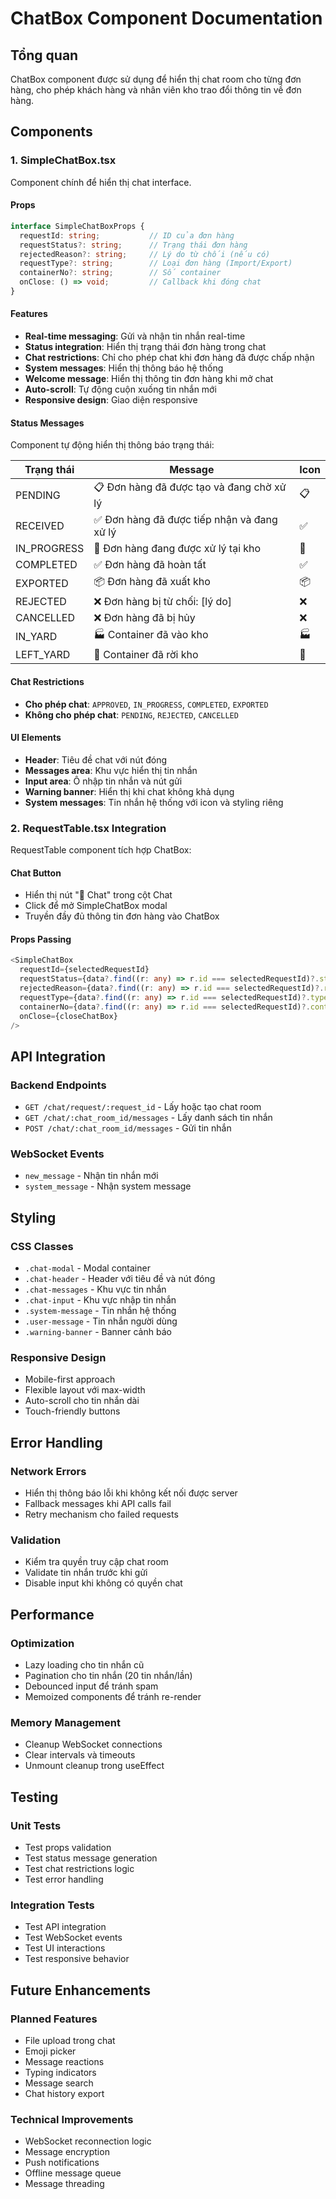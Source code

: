 # ChatBox Component Documentation

## Tổng quan
ChatBox component được sử dụng để hiển thị chat room cho từng đơn hàng, cho phép khách hàng và nhân viên kho trao đổi thông tin về đơn hàng.

## Components

### 1. SimpleChatBox.tsx
Component chính để hiển thị chat interface.

#### Props
```typescript
interface SimpleChatBoxProps {
  requestId: string;           // ID của đơn hàng
  requestStatus?: string;      // Trạng thái đơn hàng
  rejectedReason?: string;     // Lý do từ chối (nếu có)
  requestType?: string;        // Loại đơn hàng (Import/Export)
  containerNo?: string;        // Số container
  onClose: () => void;         // Callback khi đóng chat
}
```

#### Features
- **Real-time messaging**: Gửi và nhận tin nhắn real-time
- **Status integration**: Hiển thị trạng thái đơn hàng trong chat
- **Chat restrictions**: Chỉ cho phép chat khi đơn hàng đã được chấp nhận
- **System messages**: Hiển thị thông báo hệ thống
- **Welcome message**: Hiển thị thông tin đơn hàng khi mở chat
- **Auto-scroll**: Tự động cuộn xuống tin nhắn mới
- **Responsive design**: Giao diện responsive

#### Status Messages
Component tự động hiển thị thông báo trạng thái:

| Trạng thái | Message | Icon |
|------------|---------|------|
| PENDING | 📋 Đơn hàng đã được tạo và đang chờ xử lý | 📋 |
| RECEIVED | ✅ Đơn hàng đã được tiếp nhận và đang xử lý | ✅ |
| IN_PROGRESS | 🔄 Đơn hàng đang được xử lý tại kho | 🔄 |
| COMPLETED | ✅ Đơn hàng đã hoàn tất | ✅ |
| EXPORTED | 📦 Đơn hàng đã xuất kho | 📦 |
| REJECTED | ❌ Đơn hàng bị từ chối: [lý do] | ❌ |
| CANCELLED | ❌ Đơn hàng đã bị hủy | ❌ |
| IN_YARD | 🏭 Container đã vào kho | 🏭 |
| LEFT_YARD | 🚛 Container đã rời kho | 🚛 |

#### Chat Restrictions
- **Cho phép chat**: `APPROVED`, `IN_PROGRESS`, `COMPLETED`, `EXPORTED`
- **Không cho phép chat**: `PENDING`, `REJECTED`, `CANCELLED`

#### UI Elements
- **Header**: Tiêu đề chat với nút đóng
- **Messages area**: Khu vực hiển thị tin nhắn
- **Input area**: Ô nhập tin nhắn và nút gửi
- **Warning banner**: Hiển thị khi chat không khả dụng
- **System messages**: Tin nhắn hệ thống với icon và styling riêng

### 2. RequestTable.tsx Integration
RequestTable component tích hợp ChatBox:

#### Chat Button
- Hiển thị nút "💬 Chat" trong cột Chat
- Click để mở SimpleChatBox modal
- Truyền đầy đủ thông tin đơn hàng vào ChatBox

#### Props Passing
```typescript
<SimpleChatBox
  requestId={selectedRequestId}
  requestStatus={data?.find((r: any) => r.id === selectedRequestId)?.status}
  rejectedReason={data?.find((r: any) => r.id === selectedRequestId)?.rejected_reason}
  requestType={data?.find((r: any) => r.id === selectedRequestId)?.type}
  containerNo={data?.find((r: any) => r.id === selectedRequestId)?.container_no}
  onClose={closeChatBox}
/>
```

## API Integration

### Backend Endpoints
- `GET /chat/request/:request_id` - Lấy hoặc tạo chat room
- `GET /chat/:chat_room_id/messages` - Lấy danh sách tin nhắn
- `POST /chat/:chat_room_id/messages` - Gửi tin nhắn

### WebSocket Events
- `new_message` - Nhận tin nhắn mới
- `system_message` - Nhận system message

## Styling

### CSS Classes
- `.chat-modal` - Modal container
- `.chat-header` - Header với tiêu đề và nút đóng
- `.chat-messages` - Khu vực tin nhắn
- `.chat-input` - Khu vực nhập tin nhắn
- `.system-message` - Tin nhắn hệ thống
- `.user-message` - Tin nhắn người dùng
- `.warning-banner` - Banner cảnh báo

### Responsive Design
- Mobile-first approach
- Flexible layout với max-width
- Auto-scroll cho tin nhắn dài
- Touch-friendly buttons

## Error Handling

### Network Errors
- Hiển thị thông báo lỗi khi không kết nối được server
- Fallback messages khi API calls fail
- Retry mechanism cho failed requests

### Validation
- Kiểm tra quyền truy cập chat room
- Validate tin nhắn trước khi gửi
- Disable input khi không có quyền chat

## Performance

### Optimization
- Lazy loading cho tin nhắn cũ
- Pagination cho tin nhắn (20 tin nhắn/lần)
- Debounced input để tránh spam
- Memoized components để tránh re-render

### Memory Management
- Cleanup WebSocket connections
- Clear intervals và timeouts
- Unmount cleanup trong useEffect

## Testing

### Unit Tests
- Test props validation
- Test status message generation
- Test chat restrictions logic
- Test error handling

### Integration Tests
- Test API integration
- Test WebSocket events
- Test UI interactions
- Test responsive behavior

## Future Enhancements

### Planned Features
- File upload trong chat
- Emoji picker
- Message reactions
- Typing indicators
- Message search
- Chat history export

### Technical Improvements
- WebSocket reconnection logic
- Message encryption
- Push notifications
- Offline message queue
- Message threading



